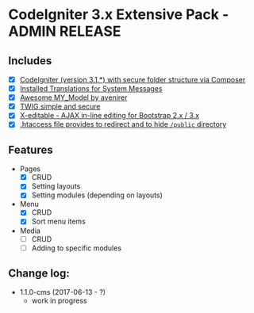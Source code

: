# CodeIgniter 3.x Extensive Pack - ADMIN RELEASE

## Includes

* [x] [CodeIgniter (version 3.1.*) with secure folder structure via Composer](https://github.com/kenjis/codeigniter-composer-installer)
* [x] [Installed Translations for System Messages](https://github.com/kenjis/codeigniter-composer-installer#install-translations-for-system-messages)
* [x] [Awesome MY_Model by avenirer](https://github.com/avenirer/CodeIgniter-MY_Model)
* [x] [TWIG simple and secure](https://github.com/technet-systems/ci-extensive-pack)
* [x] [X-editable - AJAX in-line editing for Bootstrap 2.x / 3.x](https://github.com/vitalets/x-editable)
* [x] [.htaccess file provides to redirect and to hide `/public` directory](http://stackoverflow.com/questions/23395706/htaccess-hide-subdirectory-url-after-redirect)

## Features

* Pages
    * [x] CRUD
    * [x] Setting layouts
    * [x] Setting modules (depending on layouts)
* Menu
    * [x] CRUD
    * [x] Sort menu items
* Media
    * [ ] CRUD
    * [ ] Adding to specific modules

## Change log:

* 1.1.0-cms (2017-06-13 - ?)
  * work in progress